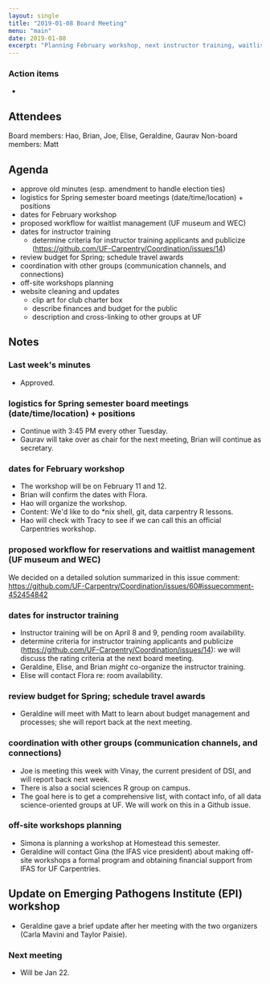 ```yaml
---
layout: single
title: "2019-01-08 Board Meeting"
menu: "main"
date: 2019-01-08
excerpt: "Planning February workshop, next instructor training, waitlist management"
---
```


### Action items
* 

## Attendees
Board members: Hao, Brian, Joe, Elise, Geraldine, Gaurav
Non-board members: Matt


## Agenda
* approve old minutes (esp. amendment to handle election ties)
* logistics for Spring semester board meetings (date/time/location) + positions
* dates for February workshop
* proposed workflow for waitlist management (UF museum and WEC)
* dates for instructor training
  - determine criteria for instructor training applicants and publicize (https://github.com/UF-Carpentry/Coordination/issues/14)
* review budget for Spring; schedule travel awards
* coordination with other groups (communication channels, and connections)
* off-site workshops planning
* website cleaning and updates
  - clip art for club charter box
  - describe finances and budget for the public
  - description and cross-linking to other groups at UF


## Notes

### Last week's minutes
* Approved.

### logistics for Spring semester board meetings (date/time/location) + positions
* Continue with 3:45 PM every other Tuesday.
* Gaurav will take over as chair for the next meeting, Brian will continue as secretary.

### dates for February workshop
* The workshop will be on February 11 and 12.
* Brian will confirm the dates with Flora.
* Hao will organize the workshop.
* Content: We'd like to do \*nix shell, git, data carpentry R lessons.
* Hao will check with Tracy to see if we can call this an official Carpentries workshop.

### proposed workflow for reservations and waitlist management (UF museum and WEC)
We decided on a detailed solution summarized in this issue comment: https://github.com/UF-Carpentry/Coordination/issues/60#issuecomment-452454842

### dates for instructor training
* Instructor training will be on April 8 and 9, pending room availability.
* determine criteria for instructor training applicants and publicize (https://github.com/UF-Carpentry/Coordination/issues/14): we will discuss the rating criteria at the next board meeting.
* Geraldine, Elise, and Brian *might* co-organize the instructor training.
* Elise will contact Flora re: room availability.

### review budget for Spring; schedule travel awards
* Geraldine will meet with Matt to learn about budget management and processes; she will report back at the next meeting.

### coordination with other groups (communication channels, and connections)
* Joe is meeting this week with Vinay, the current president of DSI, and will report back next week.
* There is also a social sciences R group on campus.
* The goal here is to get a comprehensive list, with contact info, of all data science-oriented groups at UF.  We will work on this in a Github issue.

### off-site workshops planning
* Simona is planning a workshop at Homestead this semester.
* Geraldine will contact Gina (the IFAS vice president) about making off-site workshops a formal program and obtaining financial support from IFAS for UF Carpentries.

## Update on Emerging Pathogens Institute (EPI) workshop
* Geraldine gave a brief update after her meeting with the two organizers (Carla Mavini and Taylor Paisie).

### Next meeting
* Will be Jan 22.

